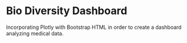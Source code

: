 # Bio Diversity Dashboard

Incorporating Plotly with Bootstrap HTML in order to create a dashboard analyzing medical data.
